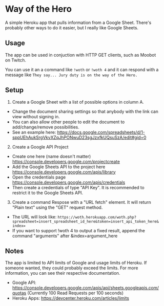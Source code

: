 # Way of the Hero

A simple Heroku app that pulls information from a Google Sheet. There's probably other ways to do it easier, but I really like Google Sheets.

## Usage

The app can be used in conjuction with HTTP GET clients, such as Moobot on Twitch.

You can use it an a command like `!woth` or `!woth 4` and it can respond with a message like `They say... Jury duty is on the way of the Hero.` 

## Setup

1. Create a Google Sheet with a list of possible options in column A. 
- Change the document sharing settings so that anybody with the link can view without signing in. 
- You can also allow other people to edit the document to add/change/remove possibilities.
- See an example here: https://docs.google.com/spreadsheets/d/1-sppUEhAukSrgVkvXZqJhPONwuD23sgJzxfkUQsuSzA/edit#gid=0
2. Create a Google API Project 
- Create one here (name doesn't matter) https://console.developers.google.com/projectcreate
- Add the Google Sheets API to the project here https://console.developers.google.com/apis/library
- Open the credentials page https://console.developers.google.com/apis/credentials
- Then create a credentials of type "API Key". It is recommended to restrict it to the Google Sheets API.
3. Create a command Respose with a "URL fetch" element. It will return "Plain text" using the "GET" request method.
- The URL will look like: `https://woth.herokuapp.com/woth.php?spreadsheet=insert_spreadsheet_id_here&token=insert_api_token_here&index=`
- If you want to support !woth 4 to output a fixed result, append the command "arguments" after &index=argument_here


## Notes
The app is limited to API limits of Google and usage limits of Heroku. If someone wanted, they could probably exceed the limits. For more information, you can see their respective documentation.
- Google API: https://console.developers.google.com/apis/api/sheets.googleapis.com/quotas (Currently 100 Read Requests per 100 seconds)
- Heroku Apps: https://devcenter.heroku.com/articles/limits


